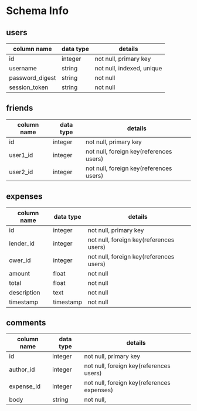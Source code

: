 # Schema Info

## users
column name     | data type | details
----------------|-----------|-----------------------
id              | integer   | not null, primary key
username        | string    | not null, indexed, unique
password_digest | string    | not null
session_token   | string    | not null

## friends
column name     | data type | details
----------------|-----------|-----------------------
id              | integer   | not null, primary key
user1_id        | integer   | not null, foreign key(references users)
user2_id        | integer   | not null, foreign key(references users)

## expenses
column name     | data type | details
----------------|-----------|-----------------------
id              | integer   | not null, primary key
lender_id       | integer   | not null, foreign key(references users)
ower_id         | integer   | not null, foreign key(references users)
amount          | float     | not null
total           | float     | not null
description     | text      | not null
timestamp       | timestamp | not null

## comments
column name     | data type | details
----------------|-----------|-----------------------
id              | integer   | not null, primary key
author_id       | integer   | not null, foreign key(references users)
expense_id      | integer   | not null, foreign key(references expenses)
body            | string    | not null,
